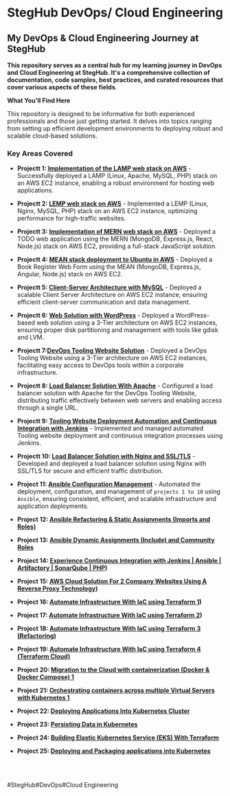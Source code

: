 # StegHub DevOps/ Cloud Engineering

## My DevOps & Cloud Engineering Journey at StegHub

__This repository serves as a central hub for my learning journey in DevOps and Cloud Engineering at StegHub. It's a comprehensive collection of documentation, code samples, best practices, and curated resources that cover various aspects of these fields__.

__What You'll Find Here__

This repository is designed to be informative for both experienced professionals and those just getting started. It delves into topics ranging from setting up efficient development environments to deploying robust and scalable cloud-based solutions.

### Key Areas Covered

- __Projectt 1: [Implementation of the LAMP web stack on AWS](https://github.com/citadelict/devops-project/blob/main/LAMP/LAMP.md)__ - Successfully deployed a LAMP (Linux, Apache, MySQL, PHP) stack on an AWS EC2 instance, enabling a robust environment for hosting web applications.

- __Projectt 2: [LEMP web stack on AWS](https://github.com/citadelict/devops-project/blob/main/LEMP/LEMP.md)__ - Implemented a LEMP (Linux, Nginx, MySQL, PHP) stack on an AWS EC2 instance, optimizing performance for high-traffic websites.

- __Projectt 3: [Implementation of MERN web stack on AWS](https://github.com/citadelict/devops-project/blob/main/MERN/MERN.md)__ - Deployed a TODO web application using the MERN (MongoDB, Express.js, React, Node.js) stack on AWS EC2, providing a full-stack JavaScript solution.

- __Projectt 4: [MEAN stack deployment to Ubuntu in AWS](https://github.com/citadelict/devops-project/blob/main/MEAN/MEAM.md)__ - Deployed a Book Register Web Form using the MEAN (MongoDB, Express.js, Angular, Node.js) stack on AWS EC2.

- __Projectt 5: [Client-Server Architecture with MySQL](https://github.com/citadelict/devops-project/blob/main/cllient-server%20architecture%20with%20mysql/Readme.md)__ - Deployed a scalable Client Server Architecture on AWS EC2 instance, ensuring efficient client-server communication and data management.

- __Projectt 6: [Web Solution with WordPress](https://github.com/citadelict/devops-project/blob/main/web%20solution%20with%20wordpress/wp.md)__ - Deployed a WordPress-based web solution using a 3-Tier architecture on AWS EC2 instances, ensuring proper disk partitioning and management with tools like gdisk and LVM.

- __Projectt 7:[DevOps Tooling Website Solution](https://github.com/citadelict/devops-project/blob/main/DEVOPS%20TOOLING%20WEBSITE%20SOLUTION/dev.md)__ - Deployed a DevOps Tooling Website using a 3-Tier architecture on AWS EC2 instances, facilitating easy access to DevOps tools within a corporate infrastructure.

- __Projectt 8: [Load Balancer Solution With Apache](https://github.com/citadelict/devops-project/blob/main/load%20balancer%20with%20apache/LBwithapache.md)__ - Configured a load balancer solution with Apache for the DevOps Tooling Website, distributing traffic effectively between web servers and enabling access through a single URL.

- __Projectt 9: [Tooling Website Deployment Automation and Continuous Integration with Jenkins](https://github.com/citadelict/devops-project/blob/main/Tooling%20Website%20deployment%20automation%20with%20Continuous%20Integration.%20Introduction%20to%20Jenkins-%20104/ci/cd%20with%20jenkins.md)__ - Implemented and managed automated Tooling website deployment and continuous integration processes using Jenkins.

- __Projectt 10: [Load Balancer Solution with Nginx and SSL/TLS](https://github.com/citadelict/devops-project/blob/main/Load%20Balancer%20Solution%20With%20Nginx%20and%20SSL/LB_nginx.md)__ - Developed and deployed a load balancer solution using Nginx with SSL/TLS for secure and efficient traffic distribution.

- __Project 11: [Ansible Configuration Management](https://github.com/citadelict/devops-project/blob/main/Ansible-Configuration-Management%20!/project.md)__ - Automated the deployment, configuration, and management of `projects 1 to 10` using `Ansible`, ensuring consistent, efficient, and scalable infrastructure and application deployments.

- __Project 12: [Ansible Refactoring & Static Assignments (Imports and Roles)](https://github.com/citadelict/devops-project/blob/main/Ansible%20Refactoring%20%26%20Static%20Assignments%20(Imports%20and%20Roles)-%20104/project.md)__

- __Project 13: [Ansible Dynamic Assignments (Include) and Community Roles](https://github.com/citadelict/devops-project/blob/main/Ansible%20Dynamic%20Assignments/project.md)__

- __Project 14: [Experience Continuous Integration with Jenkins | Ansible | Artifactory | SonarQube | PHP](https://github.com/citadelict/devops-project/blob/main/Continuous%20Integration%20with%20Jenkins%20%7C%20Ansible%20%7C%20Artifactory%20%7C%20SonarQube%20%7C%20PHP/project.md))__

- __Project 15: [AWS Cloud Solution For 2 Company Websites Using A Reverse Proxy Technology](https://github.com/citadelict/devops-project/blob/main/AWS%20Cloud%20Solution%20For%202%20Company%20Websites%20Using%20A%20Reverse%20Proxy%20Technology/project-15.md))__

- __Project 16: [Automate Infrastructure With IaC using Terraform 1](https://github.com/citadelict/devops-project/blob/main/AUTOMATE-INFRASTRUCTURE-WITH-IAC-USING-TERRAFORM-PART-1/project_16.md))__

- __Project 17: [Automate Infrastructure With IaC using Terraform 2](https://github.com/citadelict/devops-project/blob/main/AUTOMATE-INFRASTRUCTURE-WITH-IAC-USING-TERRAFORM-PART-2/project_17.md))__

- __Project 18: [Automate Infrastructure With IaC using Terraform 3 (Refactoring)](https://github.com/citadelict/devops-project/blob/main/Automate%20Infrastructure%20With%20IaC%20using%20Terraform%203%20(Refactoring)-%20301/project_18.md)__

- __Project 19: [Automate Infrastructure With IaC using Terraform 4 (Terraform Cloud)](https://github.com/citadelict/devops-project/blob/main/Automate%20Infrastructure%20With%20IaC%20using%20Terraform%204%20(Terraform%20Cloud)-%20401/project_19.md)__

- __Project 20: [Migration to the Сloud with containerization (Docker & Docker Compose) 1](https://github.com/citadelict/devops-project/blob/main/Migration_to_the_%D0%A1loud_with_containerization.Docker_%26_Docker-Compose/project_20.md)__

- __Project 21: [Orchestrating containers across multiple Virtual Servers with Kubernetes 1](https://github.com/citadelict/devops-project/blob/main/Orchestrating%20containers%20across%20multiple%20Virtual%20Servers%20with%20Kubernetes/project_21.md)__

- __Project 22: [Deploying Applications Into Kubernetes Cluster](https://github.com/citadelict/devops-project/blob/main/Deploying_Applications_Into_Kubernetes_Cluster/project_22.md)__

- __Project 23: [Persisting Data in Kubernetes](https://github.com/citadelict/devops-project/blob/main/Persisting%20Data%20in%20Kubernetes/project-23.md)__

- __Project 24: [Building Elastic Kubernetes Service (EKS) With Terraform](....................................)__

- __Project 25: [Deploying and Packaging applications into Kubernetes](..........................................)__


<br>
<br>


#StegHub#DevOps#Cloud Engineering

